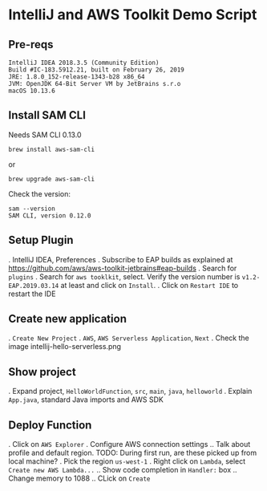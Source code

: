 # IntelliJ and AWS Toolkit Demo Script

## Pre-reqs

```
IntelliJ IDEA 2018.3.5 (Community Edition)
Build #IC-183.5912.21, built on February 26, 2019
JRE: 1.8.0_152-release-1343-b28 x86_64
JVM: OpenJDK 64-Bit Server VM by JetBrains s.r.o
macOS 10.13.6
```

## Install SAM CLI

Needs SAM CLI 0.13.0

```
brew install aws-sam-cli
```

or

```
brew upgrade aws-sam-cli
```

Check the version:

```
sam --version
SAM CLI, version 0.12.0
```

## Setup Plugin

. IntelliJ IDEA, Preferences
. Subscribe to EAP builds as explained at https://github.com/aws/aws-toolkit-jetbrains#eap-builds
. Search for `plugins`
. Search for `aws tooklkit`, select. Verify the version number is `v1.2-EAP.2019.03.14` at least and click on `Install`.
. Click on `Restart IDE` to restart the IDE

## Create new application

. `Create New Project`
. `AWS`, `AWS Serverless Application`, `Next`
. Check the image intellij-hello-serverless.png

## Show project

. Expand project, `HelloWorldFunction`, `src`, `main`, `java`, `helloworld`
. Explain `App.java`, standard Java imports and AWS SDK

## Deploy Function

. Click on `AWS Explorer`
. Configure AWS connection settings
.. Talk about profile and default region. TODO: During first run, are these picked up from local machine?
. Pick the region `us-west-1`
. Right click on `Lambda`, select `Create new AWS Lambda...`
.. Show code completion in `Handler:` box
.. Change memory to 1088
.. CLick on `Create`
